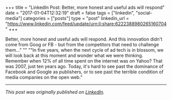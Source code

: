 +++
title = "LinkedIn Post: Better, more honest and useful ads will respond"
date = "2017-01-04T12:32:19"
draft = false
tags = ["linkedin", "social-media"]
categories = ["posts"]
type = "post"
linkedin_url = "https://www.linkedin.com/feed/update/urn:li:share:6222388980265160704"
+++

Better, more honest and useful ads will respond. And this innovation didn't come from Goog or FB - but from the competitors that need to challenge them..."
""
""In five years, when the next cycle of ad tech is in blossom, we will look back at this moment and wonder what we were thinking. Remember when 12% of all time spent on the internet was on Yahoo? That was 2007, just ten years ago. Today, it's hard to see past the dominance of Facebook and Google as publishers, or to see past the terrible condition of media companies on the open web."

---

*This post was originally published on [LinkedIn](https://www.linkedin.com/in/adrianmoreno/recent-activity/all/).*